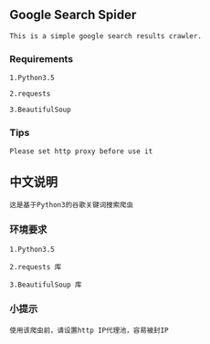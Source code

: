 ## Google Search Spider
    This is a simple google search results crawler.
### Requirements
    1.Python3.5
    
    2.requests
    
    3.BeautifulSoup

### Tips
    Please set http proxy before use it


## 中文说明
    这是基于Python3的谷歌关键词搜索爬虫
### 环境要求
    1.Python3.5 
    
    2.requests 库
    
    3.BeautifulSoup 库

### 小提示
    使用该爬虫前，请设置http IP代理池，容易被封IP    